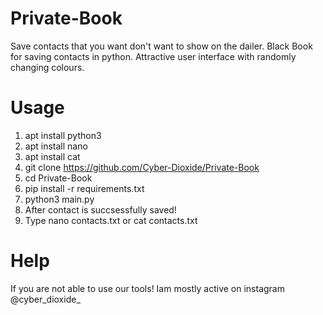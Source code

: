 # Private-Book
Save contacts that you want don't want to show on the dailer. Black Book for saving contacts in python. Attractive user interface with randomly changing colours.

# Usage
1. apt install python3
2. apt install nano
3. apt install cat
4. git clone https://github.com/Cyber-Dioxide/Private-Book
5. cd Private-Book
6. pip install -r requirements.txt
7. python3 main.py
8. After contact is succsessfully saved!
9. Type nano contacts.txt or cat contacts.txt
# Help
If you are not able to use our tools! Iam mostly active on instagram @cyber_dioxide_

